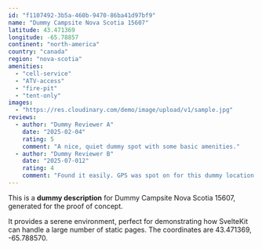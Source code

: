 ```yaml
---
id: "f1107492-3b5a-460b-9470-86ba41d97bf9"
name: "Dummy Campsite Nova Scotia 15607"
latitude: 43.471369
longitude: -65.78857
continent: "north-america"
country: "canada"
region: "nova-scotia"
amenities:
  - "cell-service"
  - "ATV-access"
  - "fire-pit"
  - "tent-only"
images:
  - "https://res.cloudinary.com/demo/image/upload/v1/sample.jpg"
reviews:
  - author: "Dummy Reviewer A"
    date: "2025-02-04"
    rating: 5
    comment: "A nice, quiet dummy spot with some basic amenities."
  - author: "Dummy Reviewer B"
    date: "2025-07-012"
    rating: 4
    comment: "Found it easily. GPS was spot on for this dummy location."
---
```


This is a **dummy description** for Dummy Campsite Nova Scotia 15607, generated for the proof of concept.

It provides a serene environment, perfect for demonstrating how SvelteKit can handle a large number of static pages. The coordinates are 43.471369, -65.788570.
